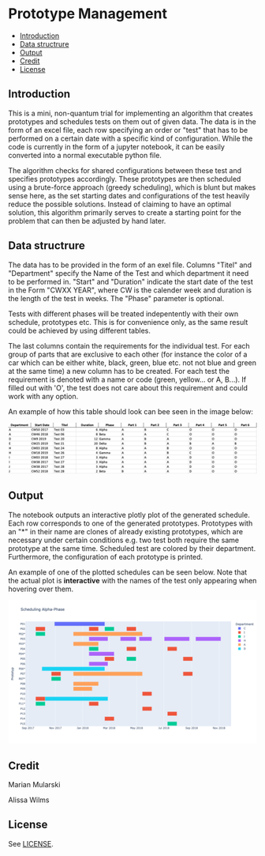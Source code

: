 # Prototype Management

- [Introduction](#introduction)
- [Data structrure](#data-structrure)
- [Output](#output)
- [Credit](#credit)
- [License](#license)

## Introduction

This is a mini, non-quantum trial for implementing an algorithm that creates prototypes and schedules tests on them out of given data.
The data is in the form of an excel file, each row specifying an order or "test" that has to be performed on a certain date with a specific kind of configuration.
While the code is currently in the form of a jupyter notebook, it can be easily converted into a normal executable python file.

The algorithm checks for shared configurations between these test and specifies prototypes accordingly. These prototypes are then scheduled using a brute-force approach (greedy scheduling), which is blunt but makes sense here, as the set starting dates and configurations of the test heavily reduce the possible solutions.
Instead of claiming to have an optimal solution, this algorithm primarily serves to create a starting point for the problem that can then be adjusted by hand later.

## Data structrure

The data has to be provided in the form of an exel file. Columns "Titel" and "Department" specify the Name of the Test and which department it need to be performed in. "Start" and
"Duration" indicate the start date of the test in the Form "CWXX YEAR", where CW is the calender week and duration is the length of the test in weeks. The "Phase" parameter is optional.

Tests with different phases will be treated indepentently with their own schedule, prototypes etc. This is for convenience only, as the same result could be achieved by using different tables.

The last columns contain the requirements for the individual test. For each group of parts that are exclusive to each other (for instance the color of a car which can be either white, black, green, blue etc. not not blue and green at the same time) a new column has to be created. For each test the requirement is denoted with a name or code (green, yellow... or A, B...). If filled out with 'O', the test does not care about this requirement and could work with any option.

An example of how this table should look can bee seen in the image below:

![Image](images/sample_data.png)

## Output

The notebook outputs an interactive plotly plot of the generated schedule. Each row corresponds to one of the generated prototypes. Prototypes with an "\*" in their name are clones of already existing prototypes, which are necessary under certain conditions e.g. two test both require the same prototype at the same time. Scheduled test are colored by their department. Furthermore, the configuration of each prototype is printed.

An example of one of the plotted schedules can be seen below. Note that the actual plot is **interactive** with the names of the test only appearing when hovering over them.

![Image](images/sample_plot.png)

## Credit

Marian Mularski

Alissa Wilms

## License

See [LICENSE](./LICENSE.md).
